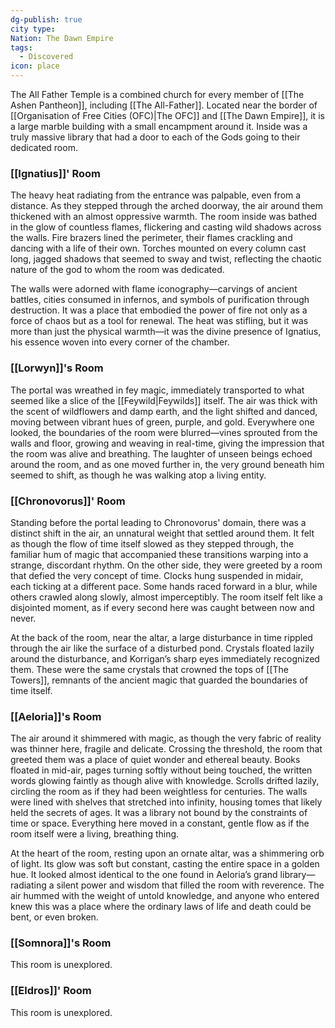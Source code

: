 ```yaml
---
dg-publish: true
city type: 
Nation: The Dawn Empire
tags:
  - Discovered
icon: place
---
```

The All Father Temple is a combined church for every member of [[The Ashen Pantheon]], including [[The All-Father]]. Located near the border of [[Organisation of Free Cities (OFC)|The OFC]] and [[The Dawn Empire]], it is a large marble building with a small encampment around it. Inside was a truly massive library that had a door to each of the Gods going to their dedicated room.

### [[Ignatius]]' Room
The heavy heat radiating from the entrance was palpable, even from a distance. As they stepped through the arched doorway, the air around them thickened with an almost oppressive warmth. The room inside was bathed in the glow of countless flames, flickering and casting wild shadows across the walls. Fire brazers lined the perimeter, their flames crackling and dancing with a life of their own. Torches mounted on every column cast long, jagged shadows that seemed to sway and twist, reflecting the chaotic nature of the god to whom the room was dedicated.

The walls were adorned with flame iconography—carvings of ancient battles, cities consumed in infernos, and symbols of purification through destruction. It was a place that embodied the power of fire not only as a force of chaos but as a tool for renewal. The heat was stifling, but it was more than just the physical warmth—it was the divine presence of Ignatius, his essence woven into every corner of the chamber.

### [[Lorwyn]]'s Room
The portal was wreathed in fey magic, immediately transported to what seemed like a slice of the [[Feywild|Feywilds]] itself. The air was thick with the scent of wildflowers and damp earth, and the light shifted and danced, moving between vibrant hues of green, purple, and gold. Everywhere one looked, the boundaries of the room were blurred—vines sprouted from the walls and floor, growing and weaving in real-time, giving the impression that the room was alive and breathing. The laughter of unseen beings echoed around the room, and as one moved further in, the very ground beneath him seemed to shift, as though he was walking atop a living entity.

### [[Chronovorus]]' Room
Standing before the portal leading to Chronovorus' domain, there was a distinct shift in the air, an unnatural weight that settled around them. It felt as though the flow of time itself slowed as they stepped through, the familiar hum of magic that accompanied these transitions warping into a strange, discordant rhythm. On the other side, they were greeted by a room that defied the very concept of time. Clocks hung suspended in midair, each ticking at a different pace. Some hands raced forward in a blur, while others crawled along slowly, almost imperceptibly. The room itself felt like a disjointed moment, as if every second here was caught between now and never.

At the back of the room, near the altar, a large disturbance in time rippled through the air like the surface of a disturbed pond. Crystals floated lazily around the disturbance, and Korrigan’s sharp eyes immediately recognized them. These were the same crystals that crowned the tops of [[The Towers]], remnants of the ancient magic that guarded the boundaries of time itself.

### [[Aeloria]]'s Room
The air around it shimmered with magic, as though the very fabric of reality was thinner here, fragile and delicate. Crossing the threshold, the room that greeted them was a place of quiet wonder and ethereal beauty. Books floated in mid-air, pages turning softly without being touched, the written words glowing faintly as though alive with knowledge. Scrolls drifted lazily, circling the room as if they had been weightless for centuries. The walls were lined with shelves that stretched into infinity, housing tomes that likely held the secrets of ages. It was a library not bound by the constraints of time or space. Everything here moved in a constant, gentle flow as if the room itself were a living, breathing thing.

At the heart of the room, resting upon an ornate altar, was a shimmering orb of light. Its glow was soft but constant, casting the entire space in a golden hue. It looked almost identical to the one found in Aeloria’s grand library—radiating a silent power and wisdom that filled the room with reverence. The air hummed with the weight of untold knowledge, and anyone who entered knew this was a place where the ordinary laws of life and death could be bent, or even broken.

### [[Somnora]]'s Room
This room is unexplored.

### [[Eldros]]' Room
This room is unexplored. 